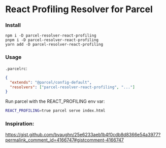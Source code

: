 # React Profiling Resolver for Parcel

### Install

`npm i -D parcel-resolver-react-profiling`\
`pnpm i -D parcel-resolver-react-profiling`\
`yarn add -D parcel-resolver-react-profiling`

### Usage

`.parcelrc`:

```json
{
  "extends": "@parcel/config-default",
  "resolvers": ["parcel-resolver-react-profiling", "..."]
}
```

Run parcel with the REACT_PROFILING env var:

```bash
REACT_PROFILING=true parcel serve index.html
```

### Inspiration:

https://gist.github.com/bvaughn/25e6233aeb1b4f0cdb8d8366e54a3977?permalink_comment_id=4166747#gistcomment-4166747
